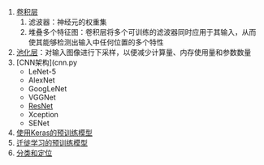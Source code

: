 1. [卷积层](convolutional_layers.ipynb)
    1. 滤波器：神经元的权重集
    2. 堆叠多个特征图：卷积层将多个可训练的滤波器同时应用于其输入，从而使其能够检测出输入中任何位置的多个特性
2. [池化层](pooling_layers.ipynb)：对输入图像进行下采样，以便减少计算量、内存使用量和参数数量
3. [CNN架构](cnn.py
    - LeNet-5
    - AlexNet
    - GoogLeNet
    - VGGNet
    - [ResNet](ResNet-34.py)
    - Xception
    - SENet
4. [使用Keras的预训练模型](pretrained_model.ipynb)
5. [迁徙学习的预训练模型](transfer_learning.py)
6. [分类和定位](localization.py)